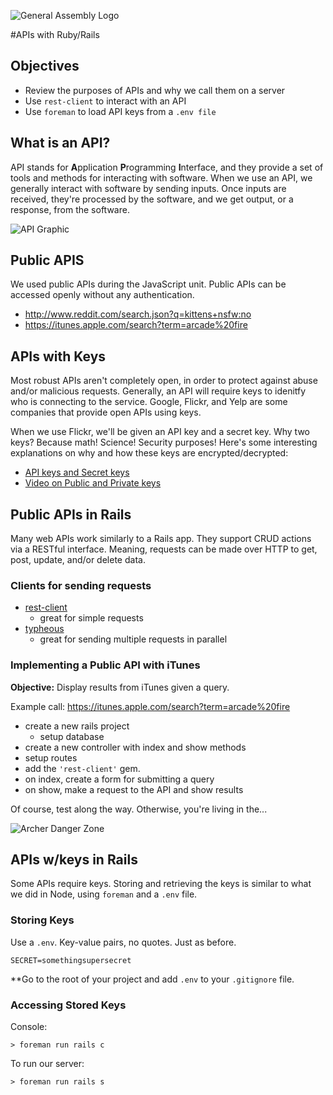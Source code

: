 ![General Assembly Logo](http://i.imgur.com/ke8USTq.png)

#APIs with Ruby/Rails

## Objectives

* Review the purposes of APIs and why we call them on a server
* Use `rest-client` to interact with an API
* Use `foreman` to load API keys from a `.env file`

## What is an API?

API stands for **A**pplication **P**rogramming **I**nterface, and they provide a set of tools and methods for interacting with software. When we use an API, we generally interact with software by sending inputs. Once inputs are received, they're processed by the software, and we get output, or a response, from the software.

![API Graphic](http://www.programmableweb.com/wp-content/smart-file-small.jpg)

## Public APIS

We used public APIs during the JavaScript unit. Public APIs can be accessed openly without any authentication.

* http://www.reddit.com/search.json?q=kittens+nsfw:no
* https://itunes.apple.com/search?term=arcade%20fire

## APIs with Keys

Most robust APIs aren't completely open, in order to protect against abuse and/or malicious requests. Generally, an API will require keys to idenitfy who is connecting to the service. Google, Flickr, and Yelp are some companies that provide open APIs using keys.

When we use Flickr, we'll be given an API key and a secret key. Why two keys? Because math! Science! Security purposes! Here's some interesting explanations on why and how these keys are encrypted/decrypted:

* [API keys and Secret keys](http://stackoverflow.com/questions/2674445/how-do-api-keys-and-secret-keys-work)
* [Video on Public and Private keys](https://www.youtube.com/watch?v=3QnD2c4Xovk)

## Public APIs in Rails

Many web APIs work similarly to a Rails app. They support CRUD actions via a RESTful interface. Meaning, requests can be made over HTTP to get, post, update, and/or delete data.

### Clients for sending requests

* [rest-client](https://github.com/rest-client/rest-client)
  * great for simple requests
* [typheous](https://github.com/typhoeus/typhoeus)
  * great for sending multiple requests in parallel

### Implementing a Public API with iTunes

**Objective:** Display results from iTunes given a query.

Example call: https://itunes.apple.com/search?term=arcade%20fire

* create a new rails project
  * setup database
* create a new controller with index and show methods
* setup routes
* add the `'rest-client'` gem.
* on index, create a form for submitting a query
* on show, make a request to the API and show results

Of course, test along the way. Otherwise, you're living in the...

![Archer Danger Zone](http://www.eonline.com/eol_images/Entire_Site/2014013/rs_500x282-140113151420-92081-archer-danger-zone-gif-pnbv.gif)

## APIs w/keys in Rails

Some APIs require keys. Storing and retrieving the keys is similar to what we did in Node, using `foreman` and a `.env` file.

### Storing Keys

Use a `.env`. Key-value pairs, no quotes. Just as before.

```
SECRET=somethingsupersecret
```

**Go to the root of your project and add `.env` to your `.gitignore` file.

### Accessing Stored Keys

Console:
```
> foreman run rails c
```

To run our server:
```
> foreman run rails s
```
